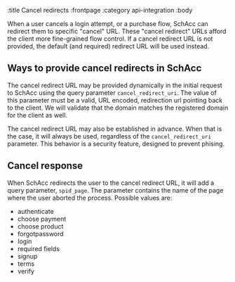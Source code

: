 :title Cancel redirects
:frontpage
:category api-integration
:body

When a user cancels a login attempt, or a purchase flow, SchAcc can redirect them
to specific "cancel" URL. These "cancel redirect" URLs afford the client more
fine-grained flow control. If a cancel redirect URL is not provided, the default
(and required) redirect URL will be used instead.

## Ways to provide cancel redirects in SchAcc

The cancel redirect URL may be provided dynamically in the initial request to
SchAcc using the query parameter `cancel_redirect_uri`. The value of this
parameter must be a valid, URL encoded, redirection url pointing back to the
client. We will validate that the domain matches the registered domain for the
client as well.

The cancel redirect URL may also be established in advance. When that is the
case, it will always be used, regardless of the `cancel_redirect_uri` parameter.
This behavior is a security feature, designed to prevent phising.

## Cancel response

When SchAcc redirects the user to the cancel redirect URL, it will add a query
parameter, `spid_page`. The parameter contains the name of the page where the
user aborted the process. Possible values are:

- authenticate
- choose payment
- choose product
- forgotpassword
- login
- required fields
- signup
- terms
- verify
